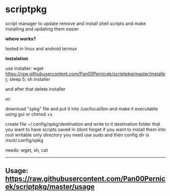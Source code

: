 # scriptpkg
script manager to update remove and install shell scripts and make installing and updating them easier

**where works?**

tested in linux and android termux

**instalation**

use installer: wget https://raw.githubusercontent.com/Pan00Pernicek/scriptpkg/master/installer; sleep 5; sh installer

and after that delete installer

or:

download "spkg" file and put it into /usr/local/bin and make it executable using gui or chmod +x

create file  ~/.config/spkg/destination and write to it destination folder that you want to have scripts saved in (dont forget if you want to install them into root writable only directory you need use sudo and then config dir is /root/.config/spkg

needs: wget, sh, cat

---------------------------------------------------------------------------------
Usage: https://raw.githubusercontent.com/Pan00Pernicek/scriptpkg/master/usage
---------------------------------------------------------------------------------

